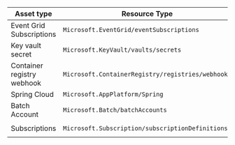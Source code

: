 Asset type | Resource Type | Abbreviation | 
|--|--|--|
|Event Grid Subscriptions |`Microsoft.EventGrid/eventSubscriptions`| `evgs-`   |
|Key vault secret         |`Microsoft.KeyVault/vaults/secrets`| `secret-` |
|Container registry webhook     |`Microsoft.ContainerRegistry/registries/webhooks`| `wh-`     |
|Spring Cloud|`Microsoft.AppPlatform/Spring`|`spring-`|
|Batch Account|`Microsoft.Batch/batchAccounts`|`ba`|
|Subscriptions|`Microsoft.Subscription/subscriptionDefinitions`|`FOOSUBSCRIPTION PROD`|
